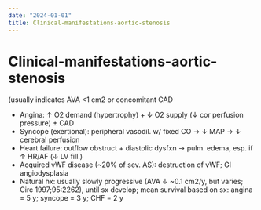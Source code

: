 ```yaml
---
date: "2024-01-01"
title: Clinical-manifestations-aortic-stenosis
---
```



# Clinical-manifestations-aortic-stenosis

(usually indicates AVA <1 cm2 or concomitant CAD

- Angina: ↑ O2 demand (hypertrophy) + ↓ O2 supply (↓ cor perfusion pressure) ± CAD
- Syncope (exertional): peripheral vasodil. w/ fixed CO → ↓ MAP → ↓ cerebral perfusion
- Heart failure: outflow obstruct + diastolic dysfxn → pulm. edema, esp. if ↑ HR/AF (↓ LV fill.)
- Acquired vWF disease (~20% of sev. AS): destruction of vWF; GI angiodysplasia
- Natural hx: usually slowly progressive (AVA ↓ ~0.1 cm2/y, but varies; Circ 1997;95:2262), until sx develop; mean survival based on sx: angina = 5 y; syncope = 3 y; CHF = 2 y
